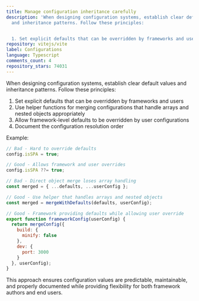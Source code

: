 ```yaml
---
title: Manage configuration inheritance carefully
description: 'When designing configuration systems, establish clear default values
  and inheritance patterns. Follow these principles:


  1. Set explicit defaults that can be overridden by frameworks and users'
repository: vitejs/vite
label: Configurations
language: Typescript
comments_count: 4
repository_stars: 74031
---
```


When designing configuration systems, establish clear default values and inheritance patterns. Follow these principles:

1. Set explicit defaults that can be overridden by frameworks and users
2. Use helper functions for merging configurations that handle arrays and nested objects appropriately
3. Allow framework-level defaults to be overridden by user configurations
4. Document the configuration resolution order

Example:
```js
// Bad - Hard to override defaults
config.isSPA = true;

// Good - Allows framework and user overrides
config.isSPA ??= true;

// Bad - Direct object merge loses array handling
const merged = { ...defaults, ...userConfig };

// Good - Use helper that handles arrays and nested objects
const merged = mergeWithDefaults(defaults, userConfig);

// Good - Framework providing defaults while allowing user override
export function frameworkConfig(userConfig) {
  return mergeConfig({
    build: {
      minify: false
    },
    dev: {
      port: 3000
    }
  }, userConfig);
}
```

This approach ensures configuration values are predictable, maintainable, and properly documented while providing flexibility for both framework authors and end users.